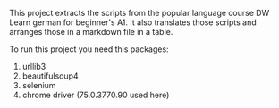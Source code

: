This project extracts the scripts from the popular language course DW Learn german for beginner's A1.
It also translates those scripts and arranges those in a markdown file in a table.

To run this project you need this packages:
1. urllib3
2. beautifulsoup4
3. selenium
4. chrome driver (75.0.3770.90 used here)